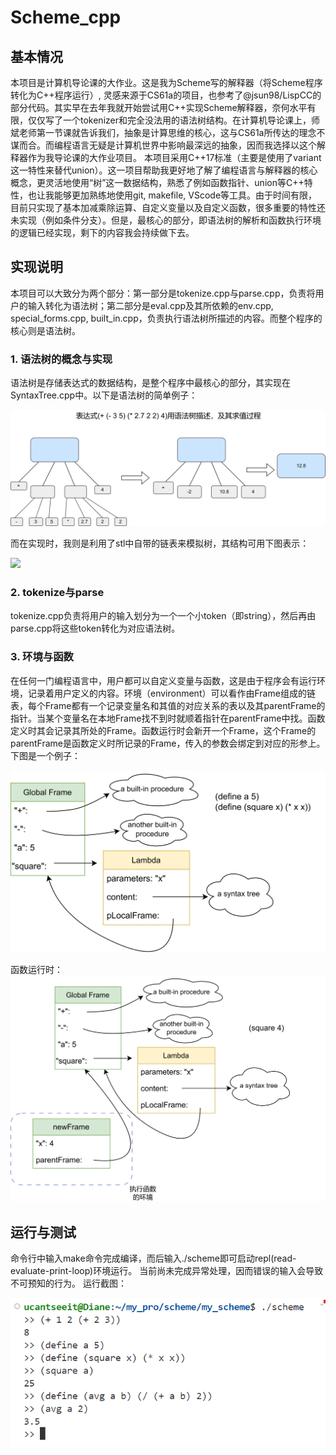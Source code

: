 # Scheme_cpp
## 基本情况
本项目是计算机导论课的大作业。这是我为Scheme写的解释器（将Scheme程序转化为C++程序运行）, 灵感来源于CS61a的项目，也参考了@jsun98/LispCC的部分代码。其实早在去年我就开始尝试用C++实现Scheme解释器，奈何水平有限，仅仅写了一个tokenizer和完全没法用的语法树结构。在计算机导论课上，师斌老师第一节课就告诉我们，抽象是计算思维的核心，这与CS61a所传达的理念不谋而合。而编程语言无疑是计算机世界中影响最深远的抽象，因而我选择以这个解释器作为我导论课的大作业项目。
本项目采用C++17标准（主要是使用了variant这一特性来替代union）。这一项目帮助我更好地了解了编程语言与解释器的核心概念，更灵活地使用“树”这一数据结构，熟悉了例如函数指针、union等C++特性，也让我能够更加熟练地使用git, makefile, VScode等工具。由于时间有限，目前只实现了基本加减乘除运算、自定义变量以及自定义函数，很多重要的特性还未实现（例如条件分支）。但是，最核心的部分，即语法树的解析和函数执行环境的逻辑已经实现，剩下的内容我会持续做下去。

## 实现说明
本项目可以大致分为两个部分：第一部分是tokenize.cpp与parse.cpp，负责将用户的输入转化为语法树；第二部分是eval.cpp及其所依赖的env.cpp, special_forms.cpp, built_in.cpp，负责执行语法树所描述的内容。而整个程序的核心则是语法树。
### 1. 语法树的概念与实现
语法树是存储表达式的数据结构，是整个程序中最核心的部分，其实现在SyntaxTree.cpp中。以下是语法树的简单例子：

![](pics/SyntaxTree.png)

而在实现时，我则是利用了stl中自带的链表来模拟树，其结构可用下图表示：

![](pics/Syntreelist.png)


### 2. tokenize与parse
tokenize.cpp负责将用户的输入划分为一个一个小token（即string），然后再由parse.cpp将这些token转化为对应语法树。

### 3. 环境与函数
在任何一门编程语言中，用户都可以自定义变量与函数，这是由于程序会有运行环境，记录着用户定义的内容。环境（environment）可以看作由Frame组成的链表，每个Frame都有一个记录变量名和其值的对应关系的表以及其parentFrame的指针。当某个变量名在本地Frame找不到时就顺着指针在parentFrame中找。函数定义时其会记录其所处的Frame。函数运行时会新开一个Frame，这个Frame的parentFrame是函数定义时所记录的Frame，传入的参数会绑定到对应的形参上。下图是一个例子：

![](pics/env.png)

函数运行时：
![](pics/run_env.png)


## 运行与测试
命令行中输入make命令完成编译，而后输入./scheme即可启动repl(read-evaluate-print-loop)环境运行。
当前尚未完成异常处理，因而错误的输入会导致不可预知的行为。
运行截图：

![](pics/test.png)